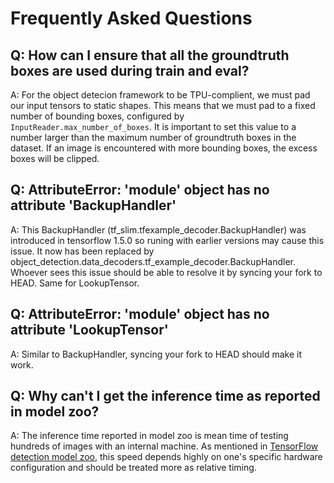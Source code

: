 # Frequently Asked Questions

## Q: How can I ensure that all the groundtruth boxes are used during train and eval?

A: For the object detecion framework to be TPU-complient, we must pad our input tensors to static shapes. This means
that we must pad to a fixed number of bounding boxes, configured by `InputReader.max_number_of_boxes`. It is important
to set this value to a number larger than the maximum number of groundtruth boxes in the dataset. If an image is
encountered with more bounding boxes, the excess boxes will be clipped.

## Q: AttributeError: 'module' object has no attribute 'BackupHandler'

A: This BackupHandler (tf_slim.tfexample_decoder.BackupHandler) was introduced in tensorflow 1.5.0 so runing with
earlier versions may cause this issue. It now has been replaced by
object_detection.data_decoders.tf_example_decoder.BackupHandler. Whoever sees this issue should be able to resolve it by
syncing your fork to HEAD. Same for LookupTensor.

## Q: AttributeError: 'module' object has no attribute 'LookupTensor'

A: Similar to BackupHandler, syncing your fork to HEAD should make it work.

## Q: Why can't I get the inference time as reported in model zoo?

A: The inference time reported in model zoo is mean time of testing hundreds of images with an internal machine. As
mentioned in
[TensorFlow detection model zoo](tf1_detection_zoo.md), this speed depends highly on one's specific hardware
configuration and should be treated more as relative timing.
